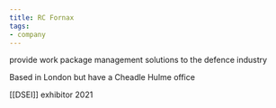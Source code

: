 ```yaml
---
title: RC Fornax
tags:
- company
---
```

provide work package management solutions to the defence industry

Based in London but have a Cheadle Hulme office

[[DSEI]] exhibitor 2021